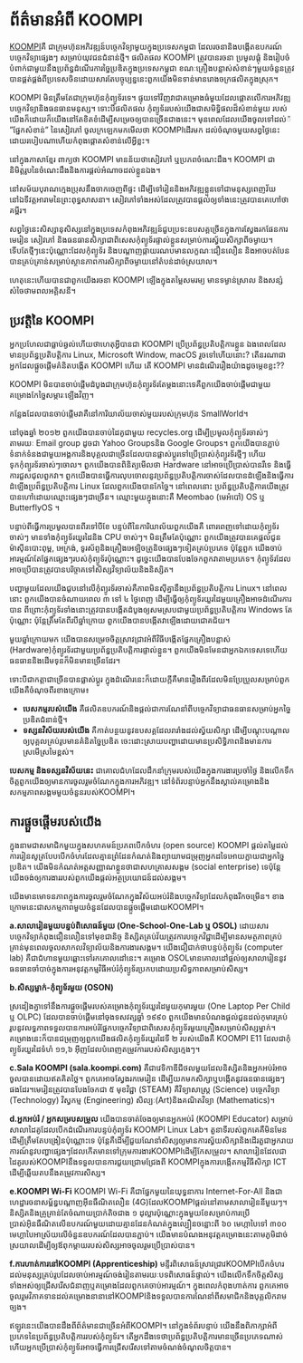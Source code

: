 # ព័ត៌មានអំពី KOOMPI

[KOOMPI](https://koompi.com/)គឺ ជាក្រុមហ៊ុនអភិវឌ្ឍន៍បច្ចេកវិទ្យាមួយក្នុងប្រទេសកម្ពុជា ដែលរចនានិងបង្កើតឧបករណ៍បច្ចេកវិទ្យាផ្សេងៗ សម្រាប់យុវជនជំនាន់ថ្មី។
ផលិតផល KOOMPI ត្រូវបានរចនា ប្រមូលផ្តុំ និងរៀបចំបំពាក់ជាមួយ​ នឹងប្រព័ន្ធដំណើរការច្នៃប្រឌិតក្នុងប្រទេសកម្ពុជា ខណៈគ្រឿងបន្លាស់សំខាន់ៗមួយចំនួនត្រូវបានផ្គត់ផ្គង់ពីប្រទេសចិនដោយសារតែបច្ចុប្បន្ននេះពួកយើងមិនទាន់មានរោងចក្រផលិតក្នុងស្រុក។

KOOMPI មិនត្រឹមតែជាក្រុមហ៊ុនកុំព្យូទ័រទេ។ ផ្ទុយទៅវិញវាជាគម្រោងធំមួយដែលផ្តោតលើការអភិវឌ្ឍបច្ចេកវិទ្យានិងធនធានមនុស្ស។ ទោះបីផលិតផល កំុព្យូទ័ររបស់យើងជាសមិទ្ធិផលដ៏សំខាន់មួយ របស់យើងក៏ដោយក៏យើងនៅតែខិតខំដើម្បីសម្រេចឲ្យបានច្រើនជាងនេះ។ មុនពេលដែលយើងចូលទៅដល់៉ ”ផ្នែកសំខាន់” នៃសៀវភៅ ចូលក្រឡេកមកមើល​ថា KOOMPIដើរមក ដល់ចំណុចមួយសព្វថ្ងៃនេះ​ដោយរបៀបណា​ ហើយកំពុងផ្តោតសំខាន់លើអ្វីខ្លះ។​ 

នៅក្នុងភាសាខ្មែរ ពាក្យថា KOOMPI មានន័យថាសៀវភៅ ឬប្រភពចំណេះដឹង។ KOOMPI ជានិមិត្តរូបនៃចំណេះដឹងនិងការផ្តល់អំណាចដល់ខ្លួនឯង។

នៅសម័យបុរាណក្មេងប្រុសនឹងចាកចេញពីផ្ទះ ដើម្បីទៅរៀននិងអភិវឌ្ឍខ្លួនទៅជាមនុស្សពេញវ័យ នៅឯទីវត្តអារាមនៃព្រះពុទ្ធសាសនា។ សៀវភៅទាំងអស់ដែលត្រូវបានផ្តល់ឲ្យទាំងនេះត្រូវបានគេហៅថា គម្ពីរ។

សព្វថ្ងៃនេះសិស្សានុសិស្សនៅក្នុងប្រទេសកំពុងអភិវឌ្ឍន៍ជួបប្រទះឧបសគ្គច្រើនក្នុងការស្វែងរកផែនការមេរៀន សៀវភៅ និងធនធានសិក្សាជាពិសេសកុំព្យូទ័រផ្ទាល់ខ្លួនសម្រាប់ការស័្វយសិក្សាពីចម្ងាយ។
ទើបតែថ្មីៗនេះប៉ុណ្ណោះដែលកុំព្យូទ័រ និងបណ្តាញផ្កាយរណបមានលក្ខណៈជឿនលឿន និងអាចបត់បែនបានគ្រប់គ្រាន់សម្រាប់ស្ថានភាពការសិក្សាពីចម្ងាយនៅតំបន់ដាច់ស្រយាល។

ហេតុនេះហើយបានជាពួកយើងរចនា KOOMPI ឡើងក្នុងតម្លៃសមរម្យ មានទម្ងាន់ស្រាល និងសន្សំសំចៃថាមពលអគ្គិសនី។


<!-- ## [A Little History](#a_little_history) 
<span><a href="#a_little_history"><small>&#128279;</small></a></span>
<h2 id="a_little_history" style="cursor: pointer;">A Little History</h2>

-->
## ប្រវត្តិនៃ KOOMPI

អ្នកប្រហែលជាធ្លាប់ឆ្ងល់ហើយថាហេតុអ្វីបានជា KOOMPI ប្រើប្រព័ន្ធប្រតិបត្តិការខ្លួន ឯងពេលដែលមានប្រព័ន្ធប្រតិបតិ្តការ Linux, Microsoft Window, macOS រួចទៅហើយនោះ? តើនរណាជាអ្នកដែលផ្តួចផ្តើមគំនិតបង្កើត KOOMPI ហើយ តើ KOOMPI មានដំណើររឿងយ៉ាងដូចម្តេខខ្លះ?? 

KOOMPI មិនបានចាប់ផ្តើមដំបូងជាក្រុមហ៊ុនកំុព្យូរទ័រតែម្តងនោះទេគឺពួកយើងចាប់ផ្តើមជាមួយគម្រោងកែច្នៃសម្ភារៈឡើងវិញ។  

កន្លែងដែលបានចាប់ផ្តើមវាគឺនៅការិយាល័យចាស់មួយរបស់ក្រុមហ៊ុន SmallWorld។

នៅចុងឆ្នាំ ២០១២ ពួកយើងបានចាប់ដៃគូជាមួយ recycles.org ដើម្បីប្រមូលកុំព្យូទ័រចាស់ៗ តាមរយៈ Email group ដូចជា Yahoo Groupsនិង Google Groups។ ពួកយើងបានភ្ជាប់ទំនាក់ទំនងជាមួយអង្គការនិងបុគ្គលជាច្រើនដែលបានផ្លាស់ប្តូរទៅប្រើប្រាស់កំុព្យូរទ័រថ្មីៗ ហើយទុកកំុព្យូរទ័រចាស់ៗចោល។ ពួកយើងបានពិនិត្យមើលថា Hardware នៅអាចប្រើប្រាស់បានរឺទេ និងធ្វើការជួសជុលពួកវា។ ពួកយើងបានធ្វើការលុបចោលនូវប្រព័ន្ធប្រតិបតិ្តការចាស់ដែលបានដំឡើងនិងធ្វើការដំឡើងប្រព៏ន្ធប្រតិបត្តិការ Linux ដែលពួកយើងបានកែច្នៃ។ នៅពេលនោះ ប្រព័ន្ធប្រតិបតិ្តការយើងត្រូវបានហៅដោយឈ្មោះផ្សេងៗជាច្រើន។ ឈ្មោះមួយក្នុងនោះគឺ Meombao (មេអំបៅ) OS ឬ ButterflyOS ។

បន្ទាប់ពីធ្វើការប្រមូលបានពីរទៅបីខែ បន្ទប់ពីនៃការិយាល័យពួកយើងគឺ ពោរពេញទៅដោយកុំព្យូទ័រចាស់ៗ មានទាំងកុំព្យូទ័រយួរដៃនិង CPU ចាស់ៗ។ មិនត្រឹមតែប៉ុណ្ណោះ ពួកយើងត្រូវបានគេផ្តល់ជូនម៉ាស៊ីនបោះពុម្ព, អេក្រង់, ទូរស័ព្ទនិងគ្រឿងអេឡិចត្រូនិចផ្សេងៗទៀតគ្រប់ប្រភេទ ប៉ុន្តែពួក យើងចាប់អារម្មណ៍តែផ្នែកផ្សេងៗរបស់កុំព្យូទ័រប៉ុណ្ណោះ។ ដូច្នេះយើងបានបែងចែកពួកវាតាមប្រភេទ។ កុំព្យូទ័រដែលអាចប្រើបានត្រូវបានបរិច្ចាគទៅសិស្សវិទ្យាល័យនិងនិស្សិត។

បញ្ហាមួយដែលយើងជូបនៅលើកុំព្យូរទ័រចាស់គឺភាពមិនស៊ីគ្នានឹងប្រព័ន្ធប្រតិបត្តិការ Linux។ នៅពេលនោះ ពួកយើងបានចំណាយពេល ៣ ទៅ ៤ ថ្ងៃពេញ ដើម្បីធ្វើឲ្យកុំព្យូទ័រយួរដៃមួយគ្រឿងអាចដំណើរការបាន ពីព្រោះកុំព្យូទ័រទាំងនោះត្រូវបានបង្កើតដំបូងឲ្យសមស្របជាមួយប្រព័ន្ធប្រតិបតិ្តការ Windows តែប៉ុណ្ណោះ ប៉ុន្តែត្រឹមតែពីរបីឆ្នាំក្រោយ ពួកយើងបានបង្កើតវាឡើងដោយជោគជ័យ។ 

មួយឆ្នាំក្រោយមក យើងបានសម្រេចចិត្តស្រាវជ្រាវអំពីវិធីបង្កើតផ្នែកគ្រឿងបន្លាស់ (Hardware)កំុព្យូរទ័រជាមួយប្រព័ន្ធប្រតិបត្តិការផ្ទាល់ខ្លួន។ ពួកយើងមិនមែនជាអ្នកឯកទេសទេហើយធនធាននិងដើមទុនក៏មិនមានច្រើនដែរ។

ទោះបីជាកត្តាជាច្រើនបានផ្លាស់ប្តូរ ក្នុងដំណើរនេះក៏ដោយក្តីគឺមានរឿងពីរដែលមិនប្រែប្រួលសម្រាប់ពួកយើងគឺចំណុចពីរខាងក្រោម៖
- **បេសកម្មរបស់យើង** គឺផលិតឧបករណ៍និងផ្តល់ជាការណែនាំពីបច្ចេកវិទ្យាជាធនធានសម្រាប់អ្នកច្នៃប្រឌិតជំនាន់ថ្មី។
- **ទស្សនវិស័យរបស់យើង** គឺកាត់បន្ថយនូវឧបសគ្គដែលរារាំងដល់ស័្វយសិក្សា ដើម្បីបណ្តុះបណ្តាលឲ្យបុគ្គលគ្រប់រូបមានគំនិតច្នៃប្រឌិត ចេះដោះស្រាយបញ្ហាដោយមានប្រសិទ្ធិភាពនិងមានការស្រមើស្រមៃខ្ពស់។

**បេសកម្ម និងទស្សនវិស័យនេះ** ជាគោលជំហដែលដឹកនាំក្រុមរបស់យើងក្នុងការងារប្រចាំថ្ងៃ និងលើកទឹកចិត្តពួកយើងឲ្យមានការចូលរួមចំណែកក្នុងការអភិវឌ្ឍ។ នៅទំព័របន្ទាប់អ្នកនឹងស្គាល់គម្រោងនិងសកម្មភាពសង្គមមួយចំនួនរបស់KOOMPI។

## ការផ្តួចផ្តើមរបស់យើង
ក្នុងនាមជាសមាជិកមួយក្នុងសហគមន៍ប្រភពបើកចំហរ (open source) KOOMPI ផ្តល់តម្លៃដល់ការរៀនសូត្របែបបើកចំហរដែលគ្មានព្រំដែនកំណត់និងព្យាយាមជម្រុញអ្នកដទៃអោយក្លាយជាអ្នកច្នៃប្រឌិត។ យើងមិនកំណត់អត្តសញ្ញាណខ្លួនថាជាសហគ្រាសសង្គម (social enterprise) ទេប៉ុន្តែយើងចង់ឲ្យការងាររបស់ពួកយើងផ្តល់អត្ថប្រយោជន៍ដល់សង្គម។ 

យើងមានមោទនភាពក្នុងការចូលរួមចំណែកក្នុងវិស័យអប់រំនិងបច្ចេកវិទ្យាដែលកំពុងរីកចម្រើន។ ខាងក្រោមនេះជាសកម្មភាពមួយចំនួនដែលបានផ្តួចផ្តើមដោយKOOMPI។

**a.សាលារៀនមួយបន្ទប់ពិសោធន៍មួយ (One-School-One-Lab ឬ OSOL)**
 ដោយសារបច្ចេកវិទ្យាកំពុងជឿនលឿនទៅមុខជានិច្ច  និស្សិតគ្រប់វ័យត្រូវការបច្ចេកវិជ្ជាដើម្បីមានសមត្ថភាពគ្រប់គ្រាន់មុនពេលចូលសាកលវិទ្យាល័យនិងការងារសង្គម។ យើងជឿជាក់ថាបន្ទប់កុំព្យូទ័រ (computer lab) គឺជាជំហានមួយឆ្ពោះទៅរកគោលដៅនេះ។ គម្រោង OSOLមានគោលដៅផ្តល់ឲ្យសាលារៀននូវធនធានចាំបាច់ក្នុងការអនុវត្តកម្មវិធីអប់រំកុំព្យូទ័រប្រកបដោយប្រសិទ្ធភាពសម្រាប់សិស្ស។
 
**b.សិស្សម្នាក់-កុំព្យូទ័រមួយ (OSON)**

ស្រដៀងគ្នាទៅនឹងការផ្តួចផ្តើមរបស់គម្រោងកុំព្យូទ័រយួរដៃមួយកុមារមួយ (One Laptop Per Child ឬ OLPC) ដែលបានចាប់ផ្តើមនៅចុងទសវត្សឆ្នាំ ១៩៩០ ពួកយើងមានបំណងផ្តល់ជូនដល់កុមារគ្រប់រូបនូវលទ្ធភាពទទួលបានការអប់រំផ្នែកបច្ចេកវិទ្យាជាពិសេសកុំព្យូទ័រមួយគ្រឿងសម្រាប់សិស្សម្នាក់។ គម្រោងនេះក៏បានជម្រុញឲ្យពួកយើងផលិតកុំព្យូទ័រយួរដៃទី ២ របស់យើងគឺ KOOMPI E11 ដែលជាកុំព្យូទ័រយួរដៃទំហំ ១១,៦ អ៊ីញដែលបំពេញតម្រូវការរបស់សិស្សក្មេងៗ។
 
**c.Sala KOOMPI (sala.koompi.com)** គឺជាវេទិកាឌីជីថលមួយដែលនិស្សិតនិងអ្នកអប់រំអាចចូលបានដោយឥតគិតថ្លៃ។ ពួកគេអាចស្វែងរកមេរៀន ដើម្បីយកមកសិក្សាឬបង្កើតនូវធនធានផ្សេងៗផងដែរ។មេរៀនត្រូវបានបែងចែកជា ៥ មុខវិជ្ជា (STEAM) គឺវិទ្យាសាស្ត្រ (Science) បច្ចេកវិទ្យា (Technology) វិស្វកម្ម (Engineering) សិល្បៈ(Art)និងគណិតវិទ្យា (Mathematics)។
 
**d.អ្នកអប់រំ / អ្នកសម្របសម្រួល**
យើងបានចាត់ចែងឲ្យមានអ្នកអប់រំ (KOOMPI Educator) សម្រាប់សាលាដៃគូដែលបើកដំណើរការបន្ទប់កុំព្យូទ័រ KOOMPI Linux Lab។ តួនាទីរបស់ពួកគេគឺមិនមែនដើម្បីត្រឹមតែបង្រៀនប៉ុណ្ណោះទេ ប៉ុន្តែគឺដើម្បីជួយណែនាំសិស្សឲ្យមានការស័្វយសិក្សានិងដើរតួជាអ្នករាយការណ៍នូវបញ្ហាផ្សេងៗដែលកើតមានទៅក្រុមការងារKOOMPIដើម្បីកែសម្រួល។
សាលារៀនដែលជាដៃគូរបស់KOOMPIនឹងទទួលបានការជួយជ្រោមជ្រែងពី KOOMPIក្នុងការបង្កើតកម្មវិធីសិក្សា ICT ដើម្បីឆ្លើយតបនឹងតម្រូវការសិស្ស។

**e.KOOMPI Wi-Fi**
KOOMPI Wi-Fi គឺជាផ្នែកមួយនៃយុទ្ធនាការ Internet-For-All និងជាហេដ្ឋារចនាសម្ព័ន្ធបណ្តាញអ៊ីនធឺណិតលឿន (4G)ដែលKOOMPIផ្តល់នៅតាមសាលារៀននីមួយៗ។
និស្សិតនិងគ្រូគ្រាន់តែចំណាយប្រាក់តិចជាង ១ ដុល្លារប៉ុណ្ណោះក្នុងមួយខែសម្រាប់ការប្រើប្រាស់អ៊ិនធឺណិតលើឧបករណ៍មួយដោយគ្មានដែនកំណត់ក្នុងល្បឿនចន្លោះពី ៦០ មេហ្កាបៃទៅ ៣០០ មេហ្គាបៃអាស្រ័យលើចំនួនឧបករណ៍ដែលបានភ្ជាប់។ យើងមានបំណងអនុវត្តគម្រោងនេះតាមភូមិដាច់ស្រយាលដើម្បីឲ្យឪពុកម្តាយរបស់សិស្សអាចចូលរួមប្រើប្រាស់បាន។

**f.ការហាត់ការនៅKOOMPI (Apprenticeship)**
មន្ទីរពិសោធន៍ស្រាវជ្រាវKOOMPIបើកចំហរដល់មនុស្សគ្រប់រូបដែលចាប់អារម្មណ៍ចង់រៀនតាមរយៈបទពិសោធន៍ផ្ទាល់។ យើងលើកទឹកចិត្តសិស្សទាំងអស់ឲ្យជ្រើសរើសជំនាញឬគម្រោងដែលពួកគេចាប់អារម្មណ៍។ ក្នុងពេលកំពុងហាត់ការ ពួកគេអាចចូលរួមវិភាគទានដល់គម្រោងនានានៅKOOMPIនិងទទួលបានការណែនាំពីសមាជិកនិងបុគ្គលិករាមច្បង។

ឥឡូវនេះយើងបានដឹងពីព័ត៌មានជាច្រើនអំពីKOOMPI។ នៅក្នុងទំព័របន្ទាប់ យើងនឹងពិភាក្សាអំពីប្រភេទនៃប្រព័ន្ធប្រតិបត្តិការរបស់កុំព្យូទ័រ។ តើអ្នកដឹងទេថាប្រព័ន្ធប្រតិបត្តិការមានច្រើនប្រភេទណាស់ហើយអ្នកប្រើប្រាស់កុំព្យូទ័រអាចធ្វើការជ្រើសរើសទៅតាមចំណង់ចំណូលចិត្តបាន។  

